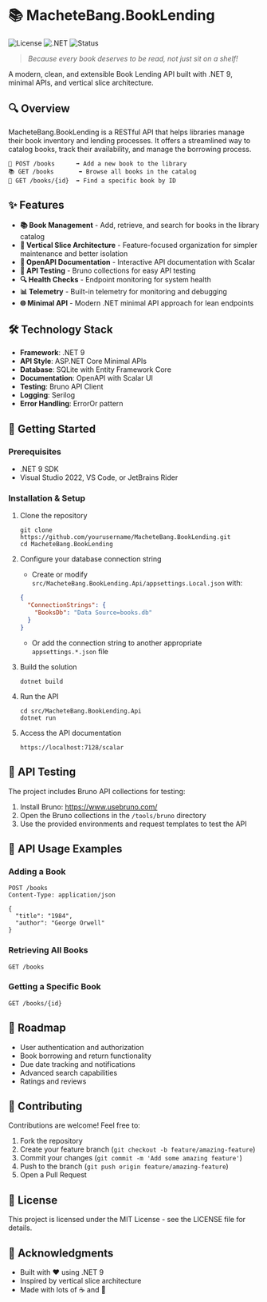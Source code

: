 # 📚 MacheteBang.BookLending

![License](https://img.shields.io/badge/license-MIT-blue.svg)
![.NET](https://img.shields.io/badge/.NET-9.0-purple.svg)
![Status](https://img.shields.io/badge/status-in%20development-yellow.svg)

> _Because every book deserves to be read, not just sit on a shelf!_

A modern, clean, and extensible Book Lending API built with .NET 9, minimal APIs, and vertical slice architecture.

## 🔍 Overview

MacheteBang.BookLending is a RESTful API that helps libraries manage their book inventory and lending processes. It offers a streamlined way to catalog books, track their availability, and manage the borrowing process.

```
📝 POST /books      ➡️ Add a new book to the library
📚 GET /books       ➡️ Browse all books in the catalog
📖 GET /books/{id}  ➡️ Find a specific book by ID
```

## ✨ Features

- **📚 Book Management** - Add, retrieve, and search for books in the library catalog
- **🔄 Vertical Slice Architecture** - Feature-focused organization for simpler maintenance and better isolation
- **📝 OpenAPI Documentation** - Interactive API documentation with Scalar
- **🧪 API Testing** - Bruno collections for easy API testing
- **🔍 Health Checks** - Endpoint monitoring for system health
- **📊 Telemetry** - Built-in telemetry for monitoring and debugging
- **🌐 Minimal API** - Modern .NET minimal API approach for lean endpoints

## 🛠️ Technology Stack

- **Framework**: .NET 9
- **API Style**: ASP.NET Core Minimal APIs
- **Database**: SQLite with Entity Framework Core
- **Documentation**: OpenAPI with Scalar UI
- **Testing**: Bruno API Client
- **Logging**: Serilog
- **Error Handling**: ErrorOr pattern

## 🚀 Getting Started

### Prerequisites

- .NET 9 SDK
- Visual Studio 2022, VS Code, or JetBrains Rider

### Installation & Setup

1. Clone the repository

   ```
   git clone https://github.com/yourusername/MacheteBang.BookLending.git
   cd MacheteBang.BookLending
   ```

2. Configure your database connection string

   - Create or modify `src/MacheteBang.BookLending.Api/appsettings.Local.json` with:

   ```json
   {
     "ConnectionStrings": {
       "BooksDb": "Data Source=books.db"
     }
   }
   ```

   - Or add the connection string to another appropriate `appsettings.*.json` file

3. Build the solution

   ```
   dotnet build
   ```

4. Run the API

   ```
   cd src/MacheteBang.BookLending.Api
   dotnet run
   ```

5. Access the API documentation
   ```
   https://localhost:7128/scalar
   ```

## 🧪 API Testing

The project includes Bruno API collections for testing:

1. Install Bruno: https://www.usebruno.com/
2. Open the Bruno collections in the `/tools/bruno` directory
3. Use the provided environments and request templates to test the API

## 📖 API Usage Examples

### Adding a Book

```http
POST /books
Content-Type: application/json

{
  "title": "1984",
  "author": "George Orwell"
}
```

### Retrieving All Books

```http
GET /books
```

### Getting a Specific Book

```http
GET /books/{id}
```

## 🔮 Roadmap

- User authentication and authorization
- Book borrowing and return functionality
- Due date tracking and notifications
- Advanced search capabilities
- Ratings and reviews

## 🤝 Contributing

Contributions are welcome! Feel free to:

1. Fork the repository
2. Create your feature branch (`git checkout -b feature/amazing-feature`)
3. Commit your changes (`git commit -m 'Add some amazing feature'`)
4. Push to the branch (`git push origin feature/amazing-feature`)
5. Open a Pull Request

## 📝 License

This project is licensed under the MIT License - see the LICENSE file for details.

## 🙏 Acknowledgments

- Built with ❤️ using .NET 9
- Inspired by vertical slice architecture
- Made with lots of ☕ and 🎵
